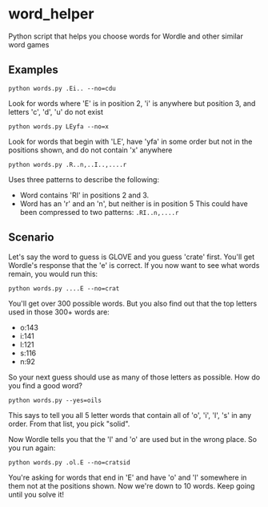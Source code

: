 # word_helper
Python script that helps you choose words for Wordle and other similar word games

## Examples

`python words.py .Ei.. --no=cdu`

Look for words where 'E' is in position 2, 'i' is anywhere
but position 3, and letters 'c', 'd', 'u' do not exist

`python words.py LEyfa --no=x`

Look for words that begin with 'LE', have 'yfa' in some order
but not in the positions shown, and do not contain 'x' anywhere
    
`python words.py .R..n,..I..,....r`

Uses three patterns to describe the following:
* Word contains 'RI' in positions 2 and 3.
* Word has an 'r' and an 'n', but neither is in position 5
This could have been compressed to two patterns:
`.RI..n,....r`

## Scenario

Let's say the word to guess is GLOVE and you guess 'crate' first.
You'll get Wordle's response that the 'e' is correct. If you now want
to see what words remain, you would run this:

`python words.py ....E --no=crat`

You'll get over 300 possible words. But you also find out that the top letters used in
those 300+ words are:
* o:143
* i:141
* l:121
* s:116
* n:92

So your next guess should use as many of those letters as possible. How do you find a good word?

`python words.py --yes=oils`

This says to tell you all 5 letter words that contain all of 'o', 'i', 'l', 's' in any order.
From that list, you pick "solid".

Now Wordle tells you that the 'l' and 'o' are used but in the wrong place. So you run again:

`python words.py .ol.E --no=cratsid`

You're asking for words that end in 'E' and have 'o' and 'l' somewhere in them not at the positions
shown. Now we're down to 10 words. Keep going until you solve it!

